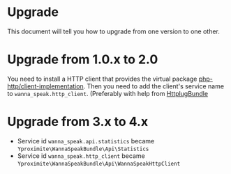 # Upgrade

This document will tell you how to upgrade from one version to one other. 

# Upgrade from 1.0.x to 2.0

You need to install a HTTP client that provides the virtual package 
[php-http/client-implementation](https://packagist.org/providers/php-http/client-implementation).
Then you need to add the client's service name to `wanna_speak.http_client`. (Preferably with help from [HttplugBundle](https://github.com/php-http/HttplugBundle)

# Upgrade from 3.x to 4.x

- Service id `wanna_speak.api.statistics` became `Yproximite\WannaSpeakBundle\Api\Statistics`
- Service id `wanna_speak.http_client` became `Yproximite\WannaSpeakBundle\Api\WannaSpeakHttpClient`

